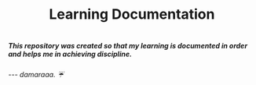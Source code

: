 <h1 align="center">Learning Documentation<h1>
<h5>This repository was created so that my learning is documented in order and helps me in achieving discipline.<h5>

  
  
  
<h6> --- damaraaa. ☔<h6>

